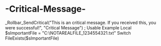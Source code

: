 # -Critical-Message-
_Rollbar_SendCritical("This is an critical message. If you received this, you were successful!", "Critical Message")  ; Usable Example Local $sImportantFile = "C:\NOTAREALFILE_1234554321.txt" Switch FileExists($sImportantFile)
